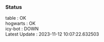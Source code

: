### Status


table : OK  
hogwarts : OK  
icy-bot : DOWN  
Latest Update : 2023-11-12 10:07:22.632503
